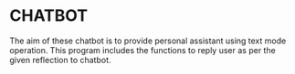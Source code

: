 # CHATBOT
The aim of these chatbot is to  provide personal assistant using text mode operation. This program includes the functions to reply user as per the given reflection to chatbot.
